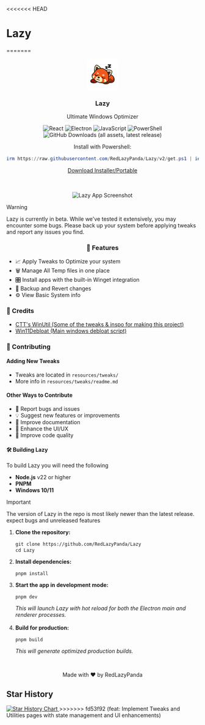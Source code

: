 <<<<<<< HEAD
# Lazy
=======
<div align="center">
  <a href="https://github.com/RedLazyPanda/Lazy">
    <img src="./resources/Lazylogo.png" alt="Lazy Logo" width="80" height="80">
  </a>

  <h3>Lazy</h3>
  <p>Ultimate Windows Optimizer</p>

  <p>
    <img alt="React" src="https://img.shields.io/badge/React-000000?style=for-the-badge&logo=react&labelColor=0c121f&color=0c121f">
    <img alt="Electron" src="https://img.shields.io/badge/Electron-000000?style=for-the-badge&logo=electron&labelColor=0c121f&color=0c121f">
    <img alt="JavaScript" src="https://img.shields.io/badge/JavaScript-000000?style=for-the-badge&logo=javascript&labelColor=0c121f&color=0c121f">
    <img alt="PowerShell" src="https://img.shields.io/badge/PowerShell-000000?style=for-the-badge&logo=gnometerminal&labelColor=0c121f&color=0c121f">
    <img alt="GitHub Downloads (all assets, latest release)" src="https://img.shields.io/github/downloads/RedLazyPanda/Lazy/latest/total?style=for-the-badge&label=Total%20Downloads&labelColor=0c121f&color=0c121f">
  </p>

Install with Powershell:

```powershell
irm https://raw.githubusercontent.com/RedLazyPanda/Lazy/v2/get.ps1 | iex
```

<a href="https://github.com/RedLazyPanda/Lazy/releases/latest">Download Installer/Portable</a>

  <br/>
  <br/>

  <img src="./images/appshowcase.png" alt="Lazy App Screenshot" width="90%">

</div>
  
  > [!WARNING]
  > Lazy is currently in beta. While we've tested it extensively, you may encounter some bugs. Please back up your system before applying tweaks and report any issues you find.

<div align="center">
  <h3>🚀 Features</h3>

  <ul align="left">
    <li>📈 Apply Tweaks to Optimize your system</li>
    <li>🗑️ Manage All Temp files in one place</li>
    <li>🎛️ Install apps with the built-in Winget integration</li>
    <li>📁 Backup and Revert changes</li>
    <li>⚙️ View Basic System info</li>
  </ul>
</div>

<div>
  <h3>💖 Credits</h3>
  <ul>
    <li>
      <a href="https://github.com/ChrisTitusTech/winutil">CTT's WinUtil (Some of the tweaks & inspo for making this project)</a>
    </li>
    <li>
      <a href="https://github.com/Raphire/Win11Debloat">Win11Debloat (Main windows debloat script)</a>
    </li>
  </ul>

  <h3>👥 Contributing</h3>

  <h4>Adding New Tweaks</h4>
  <ul>
    <li>Tweaks are located in <code>resources/tweaks/</code></li>
    <li>More info in <code>resources/tweaks/readme.md</code></li>
  </ul>

  <h4>Other Ways to Contribute</h4>
  <ul>
    <li>🐛 Report bugs and issues</li>
    <li>💡 Suggest new features or improvements</li>
    <li>📝 Improve documentation</li>
    <li>🎨 Enhance the UI/UX</li>
    <li>🧪 Improve code quality</li>
  </ul>

<h4>🛠️ Building Lazy</h4>

<p>To build Lazy you will need the following</p>
<ul>
  <li><b>Node.js</b> v22 or higher</li>
  <li><b>PNPM</b></li>
  <li><b>Windows 10/11</b></li>
</ul>

</div>

> [!IMPORTANT]
> The version of Lazy in the repo is most likely newer than the latest release. expect bugs and unreleased features

<ol>
  <li>
    <b>Clone the repository:</b>
    <pre><code>git clone https://github.com/RedLazyPanda/Lazy
cd Lazy</code></pre>
  </li>
  <li>
    <b>Install dependencies:</b>
    <pre><code>pnpm install</code></pre>
  </li>
  <li>
    <b>Start the app in development mode:</b>
    <pre><code>pnpm dev</code></pre>
    <i>This will launch Lazy with hot reload for both the Electron main and renderer processes.</i>
  </li>
  <br/>
  <li>
    <b>Build for production:</b>
    <pre><code>pnpm build</code></pre>
    <i>This will generate optimized production builds.</i>
  </li>
</ol>
 <br/>
  <p align="center">Made with ❤️ by RedLazyPanda</p>

## Star History

<a href="https://www.star-history.com/#RedLazyPanda/Lazy&Date">
 <picture>
   <source media="(prefers-color-scheme: dark)" srcset="https://api.star-history.com/svg?repos=RedLazyPanda/Lazy&type=Date&theme=dark" />
   <source media="(prefers-color-scheme: light)" srcset="https://api.star-history.com/svg?repos=RedLazyPanda/Lazy&type=Date" />
   <img alt="Star History Chart" src="https://api.star-history.com/svg?repos=RedLazyPanda/Lazy&type=Date" />
 </picture>
</a>
>>>>>>> fd53f92 (feat: Implement Tweaks and Utilities pages with state management and UI enhancements)
